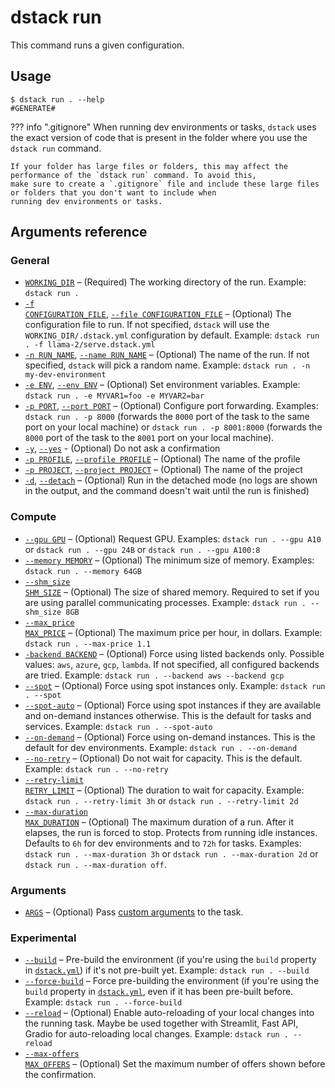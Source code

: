 # dstack run

This command runs a given configuration.

## Usage

<div class="termy">

```shell
$ dstack run . --help
#GENERATE#
```

</div>

??? info ".gitignore"
    When running dev environments or tasks, `dstack` uses the exact version of code that is present in the folder where you
    use the `dstack run` command.

    If your folder has large files or folders, this may affect the performance of the `dstack run` command. To avoid this,
    make sure to create a `.gitignore` file and include these large files or folders that you don't want to include when
    running dev environments or tasks.

## Arguments reference

### General

- <a href="#WORKING_DIR"><code id="WORKING_DIR">WORKING_DIR</code></a> – (Required) The working directory of the run. Example: `dstack run .`
- <a href="#CONFIGURATION_FILE"><code id="CONFIGURATION_FILE">-f CONFIGURATION_FILE</code></a>, <a href="#CONFIGURATION_FILE"><code>--file CONFIGURATION_FILE</code></a> – (Optional) The configuration file to run.
  If not specified, `dstack` will use the `WORKING_DIR/.dstack.yml` configuration by default.
  Example: `dstack run . -f llama-2/serve.dstack.yml`
- <a href="#RUN_NAME"><code id="RUN_NAME">-n RUN_NAME</code></a>, <a href="#RUN_NAME"><code>--name RUN_NAME</code></a> – (Optional) The name of the run. If not specified, `dstack` will pick a random name.
  Example: `dstack run . -n my-dev-environment`
- <a href="#ENV"><code id="ENV">-e ENV</code></a>, <a href="#ENV"><code>--env ENV</code></a> – (Optional) 
  Set environment variables. Example: `dstack run . -e MYVAR1=foo -e MYVAR2=bar`
- <a href="#PORT"><code id="PORT">-p PORT</code></a>, <a href="#PORT"><code>--port PORT</code></a> – (Optional)
  Configure port forwarding. Examples: `dstack run . -p 8000` (forwards the `8000` port of the task to the same port on
  your local machine) or `dstack run . -p 8001:8000` (forwards the `8000` port of the task to the `8001` port on
  your local machine).
-  <a href="#YES"><code id="YES">-y</code></a>, <a href="#YES"><code>--yes</code></a> - (Optional) Do not ask a confirmation
- <a href="#PROFILE"><code id="PROFILE">-p PROFILE</code></a>, <a href="#PROFILE"><code>--profile PROFILE</code></a> – (Optional) The name of the profile
- <a href="#PROJECT"><code id="PROJECT">-p PROJECT</code></a>, <a href="#PROJECT"><code>--project PROJECT</code></a> – (Optional) The name of the project
- <a href="#DETACH"><code id="DETACH">-d</code></a>, <a href="#DETACH"><code>--detach</code></a> – (Optional) Run in the detached mode (no logs are shown in the output, and the command doesn't wait until the run is finished)

### Compute

- <a href="#GPU"><code id="GPU">--gpu GPU</code></a> – (Optional) Request GPU. Examples:
  `dstack run . --gpu A10` or `dstack run . --gpu 24B` or `dstack run . --gpu A100:8`
- <a href="#MEMORY"><code id="MEMORY">--memory MEMORY</code></a> – (Optional) The minimum size of memory. Examples:
  `dstack run . --memory 64GB`
- <a href="#SHM_SIZE"><code id="SHM_SIZE">--shm_size SHM_SIZE</code></a> – (Optional) The size of shared memory. 
  Required to set if you are using parallel communicating processes.
  Example: `dstack run . --shm_size 8GB`
- <a href="#MAX_PRICE"><code id="MAX_PRICE">--max_price MAX_PRICE</code></a> – (Optional) The maximum price per hour, in dollars.
  Example: `dstack run . --max-price 1.1`
- <a href="#BACKEND"><code id="BACKEND">-backend BACKEND</code></a> – (Optional) 
  Force using listed backends only. Possible values: `aws`, `azure`, `gcp`, `lambda`. 
  If not specified, all configured backends are tried. Example: `dstack run . --backend aws --backend gcp`
- <a href="#SPOT"><code id="SPOT">--spot</code></a> – (Optional) Force using spot instances only.
  Example: `dstack run . --spot`
- <a href="#SPOT_AUTO"><code id="SPOT_AUTO">--spot-auto</code></a> – (Optional) Force using spot instances
  if they are available and on-demand instances otherwise. This is the default for tasks and services.
  Example: `dstack run . --spot-auto`
- <a href="#ON_DEMAND"><code id="ON_DEMAND">--on-demand</code></a> – (Optional) Force using on-demand instances.
  This is the default for dev environments.
  Example: `dstack run . --on-demand`
- <a href="#NO_RETRY"><code id="NO_RETRY">--no-retry</code></a> – (Optional) Do not wait for capacity.
  This is the default.
  Example: `dstack run . --no-retry`
- <a href="#RETRY_LIMIT"><code id="RETRY_LIMIT">--retry-limit RETRY_LIMIT</code></a> – (Optional) The duration
  to wait for capacity.
  Example: `dstack run . --retry-limit 3h` or `dstack run . --retry-limit 2d`
- <a href="#MAX_DURATION"><code id="MAX_DURATION">--max-duration MAX_DURATION</code></a> – (Optional) The maximum duration of a run.
  After it elapses, the run is forced to stop. Protects from running idle instances. Defaults to `6h` for dev environments and to `72h` for tasks.
  Examples: `dstack run . --max-duration 3h` or `dstack run . --max-duration 2d` or `dstack run . --max-duration off`.

### Arguments

- <a href="#ARGS"><code id="ARGS">ARGS</code></a> – (Optional) Pass [custom arguments](../../guides/tasks.md#parametrize-tasks) to the task.

### Experimental

- <a href="#BUILD"><code id="BUILD">--build</code></a> – Pre-build the environment (if you're using the `build` property in [`dstack.yml`](../dstack.yml/index.md)) if it's not pre-built yet.
  Example: `dstack run . --build`
- <a href="#FORCE_BUILD"><code id="FORCE_BUILD">--force-build</code></a> – Force pre-building the environment (if you're using the `build` property in [`dstack.yml`](../dstack.yml/index.md), even if it has been pre-built before.
  Example: `dstack run . --force-build`
- <a href="#RELOAD"><code id="RELOAD">--reload</code></a> – (Optional) Enable auto-reloading of your local changes into the running task.
  Maybe be used together with Streamlit, Fast API, Gradio for auto-reloading local changes.
  Example: `dstack run . --reload`
- <a href="#MAX_OFFERS"><code id="MAX_OFFERS">--max-offers MAX_OFFERS</code></a> – (Optional) Set the maximum number of offers shown
  before the confirmation.

[//]: # (TODO: Add a link to reference/dstack.yml#build)

